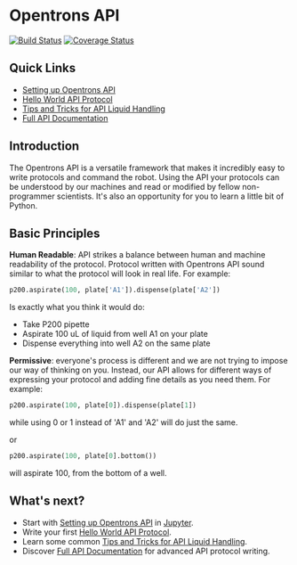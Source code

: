 # Opentrons API

[![Build Status](https://travis-ci.org/OpenTrons/opentrons_sdk.svg?branch=master)](https://travis-ci.org/OpenTrons/opentrons_sdk) [![Coverage Status](https://coveralls.io/repos/github/OpenTrons/opentrons_sdk/badge.svg?branch=master)](https://coveralls.io/github/OpenTrons/opentrons_sdk?branch=master)

## Quick Links
* [Setting up Opentrons API]
* [Hello World API Protocol]
* [Tips and Tricks for API Liquid Handling]
* [Full API Documentation]

## Introduction
The Opentrons API is a versatile framework that makes it incredibly easy to write protocols and command the robot. Using the API your protocols can be understood by our machines and read or modified by fellow non-programmer scientists. It's also an opportunity for you to learn a little bit of Python.

## Basic Principles
**Human Readable**: API strikes a balance between human and machine readability of the protocol. Protocol written with Opentrons API sound similar to what the protocol will look in real life. For example:
```python
p200.aspirate(100, plate['A1']).dispense(plate['A2'])
```
Is exactly what you think it would do: 
* Take P200 pipette
* Aspirate 100 uL of liquid from well A1 on your plate
* Dispense everything into well A2 on the same plate

**Permissive**: everyone's process is different and we are not trying to impose our way of thinking on you. Instead, our API allows for different ways of expressing your protocol and adding fine details as you need them. 
For example:
```python
p200.aspirate(100, plate[0]).dispense(plate[1])
```
while using 0 or 1 instead of 'A1' and 'A2' will do just the same.

or

```python
p200.aspirate(100, plate[0].bottom())
```
will aspirate 100, from the bottom of a well.

## What's next?
* Start with [Setting up Opentrons API] in [Jupyter](http://jupyter.org/).
* Write your first [Hello World API Protocol].
* Learn some common [Tips and Tricks for API Liquid Handling].
* Discover [Full API Documentation] for advanced API protocol writing.

[Setting up Opentrons API]: docs/setting_up_environment.md
[Hello World API Protocol]: docs/hello_world.md
[Tips and Tricks for API Liquid Handling]: docs/api_tips_and_tricks.md
[Full API Documentation]: docs/api_documentation.md
